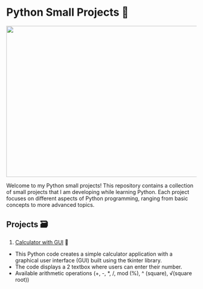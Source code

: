 # Python Small Projects 🐍

<img src="https://github.com/pgnikolov/python-small-projects/assets/151896883/5aa86be7-9442-4853-abb3-c12709066e4a" width="700" height="400"/>

Welcome to my Python small projects! 
This repository contains a collection of small projects that I am developing while learning Python.
Each project focuses on different aspects of Python programming, ranging from basic concepts to more advanced topics.

## Projects 🗃️

1. [Calculator with GUI](https://github.com/pgnikolov/python-small-projects/tree/main/calculator_gui) 🧮
 - This Python code creates a simple calculator application with a graphical user interface (GUI) built using the tkinter library.
 - The code displays a 2 textbox where users can enter their number.
 - Available arithmetic operations (+, -, *, /, mod (%), ^ (square), √(square root))
